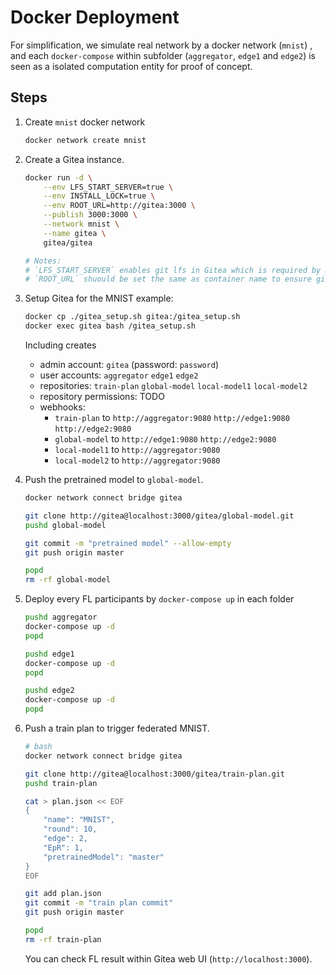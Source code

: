 # Docker Deployment

For simplification, we simulate real network by a docker network (`mnist`) , and each `docker-compose` within subfolder (`aggregator`, `edge1` and `edge2`) is seen as a isolated computation entity for proof of concept.

## Steps

1. Create `mnist` docker network
    ```bash
    docker network create mnist
    ```

2. Create a Gitea instance.
    ```bash
    docker run -d \
        --env LFS_START_SERVER=true \
        --env INSTALL_LOCK=true \
        --env ROOT_URL=http://gitea:3000 \
        --publish 3000:3000 \
        --network mnist \
        --name gitea \
        gitea/gitea

    # Notes:
    # `LFS_START_SERVER` enables git lfs in Gitea which is required by Harmonia.
    # `ROOT_URL` shuould be set the same as container name to ensure git operation work.
    ```

3. Setup Gitea for the MNIST example:  
    ```bash
    docker cp ./gitea_setup.sh gitea:/gitea_setup.sh
    docker exec gitea bash /gitea_setup.sh
    ```

    Including creates
    * admin account: `gitea` (password: `password`)
    * user accounts: `aggregator` `edge1` `edge2`
    * repositories: `train-plan` `global-model` `local-model1` `local-model2`
    * repository permissions: TODO
    * webhooks:
        * `train-plan` to `http://aggregator:9080` `http://edge1:9080` `http://edge2:9080`
        * `global-model` to `http://edge1:9080` `http://edge2:9080`
        * `local-model1` to `http://aggregator:9080`
        * `local-model2` to `http://aggregator:9080`

4. Push the pretrained model to `global-model`.
    ```bash
    docker network connect bridge gitea

    git clone http://gitea@localhost:3000/gitea/global-model.git
    pushd global-model

    git commit -m "pretrained model" --allow-empty
    git push origin master

    popd
    rm -rf global-model
    ```

5. Deploy every FL participants by `docker-compose up` in each folder
    ```bash
    pushd aggregator
    docker-compose up -d
    popd
    
    pushd edge1
    docker-compose up -d
    popd
    
    pushd edge2
    docker-compose up -d
    popd
    ```

6. Push a train plan to trigger federated MNIST.
    ```bash
    # bash
    docker network connect bridge gitea

    git clone http://gitea@localhost:3000/gitea/train-plan.git
    pushd train-plan

    cat > plan.json << EOF
    {
        "name": "MNIST",
        "round": 10,
        "edge": 2,
        "EpR": 1,
        "pretrainedModel": "master"
    }
    EOF

    git add plan.json
    git commit -m "train plan commit"
    git push origin master

    popd
    rm -rf train-plan
    ```
    You can check FL result within Gitea web UI (`http://localhost:3000`).
